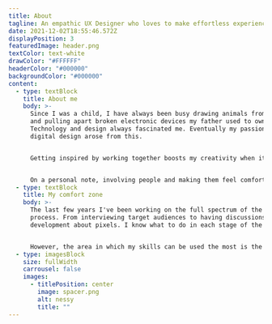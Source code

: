 ```yaml
---
title: About
tagline: An empathic UX Designer who loves to make effortless experiences.
date: 2021-12-02T18:55:46.572Z
displayPosition: 3
featuredImage: header.png
textColor: text-white
drawColor: "#FFFFFF"
headerColor: "#000000"
backgroundColor: "#000000"
content:
  - type: textBlock
    title: About me
    body: >-
      Since I was a child, I have always been busy drawing animals from books
      and pulling apart broken electronic devices my father used to own.
      Technology and design always fascinated me. Eventually my passion for
      digital design arose from this.


      Getting inspired by working together boosts my creativity when it comes to designing apps and websites. Exploring niche markets, researching new demands and needs of target audiences and turning these ideas into something tangible gives me lots of energy.


      On a personal note, involving people and making them feel comfortable is something I value. I have been playing football for nearly 15 years, it taught me how to work together in a team, but also to be open minded and honest towards my teammates.
  - type: textBlock
    title: My comfort zone
    body: >-
      The last few years I've been working on the full spectrum of the design
      process. From interviewing target audiences to having discussions with
      development about pixels. I know what to do in each stage of the process.


      However, the area in which my skills can be used the most is the UX discovery phase. Designing different UX directions for concepts, and thinking about the overall structure of digital products.
  - type: imagesBlock
    size: fullWidth
    carrousel: false
    images:
      - titlePosition: center
        image: spacer.png
        alt: nessy
        title: ""
---
```

